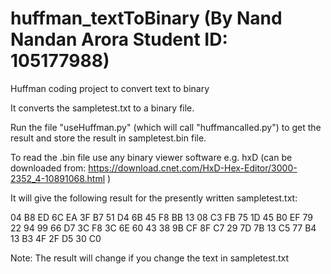 # huffman_textToBinary (By Nand Nandan Arora Student ID: 105177988)
Huffman coding project to convert text to binary

It converts the sampletest.txt to a binary file.

Run the file "useHuffman.py" (which will call "huffmancalled.py") to get the result and store the result in sampletest.bin file.

To read the .bin file use any binary viewer software e.g. hxD (can be downloaded from: https://download.cnet.com/HxD-Hex-Editor/3000-2352_4-10891068.html )

It will give the following result for the presently written sampletest.txt:

04 B8 ED 6C EA 3F B7 51 D4 6B 45 F8 BB 13 08 C3 FB 75 1D 45 B0 EF 79 22 94 99 66 D7 3C F8 3C 6E 60 43 38 9B CF 8F C7 29 7D 7B 13 C5 77 B4 13 B3 4F 2F D5 30 C0

Note: The result will change if you change the text in sampletest.txt
